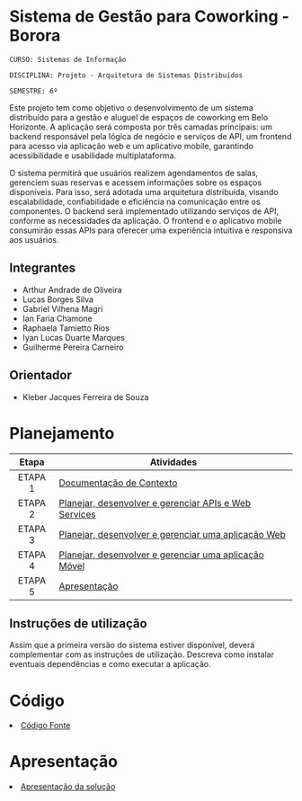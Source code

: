 # Sistema de Gestão para Coworking - Borora

`CURSO: Sistemas de Informação`

`DISCIPLINA: Projeto - Arquitetura de Sistemas Distribuídos`

`SEMESTRE: 6º`

Este projeto tem como objetivo o desenvolvimento de um sistema distribuído para a gestão e aluguel de espaços de coworking em Belo Horizonte. A aplicação será composta por três camadas principais: um backend responsável pela lógica de negócio e serviços de API, um frontend para acesso via aplicação web e um aplicativo mobile, garantindo acessibilidade e usabilidade multiplataforma.

O sistema permitirá que usuários realizem agendamentos de salas, gerenciem suas reservas e acessem informações sobre os espaços disponíveis. Para isso, será adotada uma arquitetura distribuída, visando escalabilidade, confiabilidade e eficiência na comunicação entre os componentes. O backend será implementado utilizando serviços de API, conforme as necessidades da aplicação. O frontend e o aplicativo mobile consumirão essas APIs para oferecer uma experiência intuitiva e responsiva aos usuários.

## Integrantes

* Arthur Andrade de Oliveira
* Lucas Borges Silva
* Gabriel Vilhena Magri
* Ian Faria Chamone
* Raphaela Tamietto Rios
* Iyan Lucas Duarte Marques
* Guilherme Pereira Carneiro

## Orientador

* Kleber Jacques Ferreira de Souza

# Planejamento

| Etapa         | Atividades |
|  :----:   | ----------- |
| ETAPA 1         |[Documentação de Contexto](docs/contexto.md) <br> |
| ETAPA 2         |[Planejar, desenvolver e gerenciar APIs e Web Services](docs/backend-apis.md) <br> |
| ETAPA 3         |[Planejar, desenvolver e gerenciar uma aplicação Web](docs/frontend-web.md) |
| ETAPA 4        |[Planejar, desenvolver e gerenciar uma aplicação Móvel](docs/frontend-mobile.md) <br>  |
| ETAPA 5         | [Apresentação](presentation/README.md) |
## Instruções de utilização

Assim que a primeira versão do sistema estiver disponível, deverá complementar com as instruções de utilização. Descreva como instalar eventuais dependências e como executar a aplicação.

# Código

<li><a href="src/README.md"> Código Fonte</a></li>

# Apresentação

<li><a href="presentation/README.md"> Apresentação da solução</a></li>
